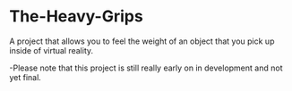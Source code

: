 # The-Heavy-Grips
A project that allows you to feel the weight of an object that you pick up inside of virtual reality.

-Please note that this project is still really early on in development and not yet final.
